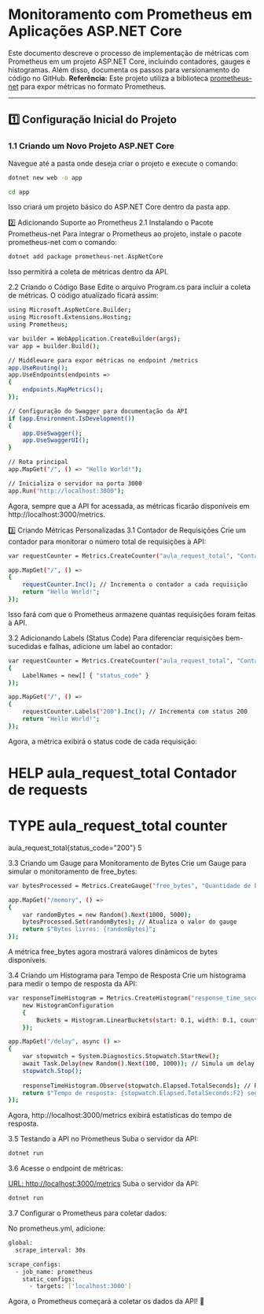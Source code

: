 # Monitoramento com Prometheus em Aplicações ASP.NET Core

Este documento descreve o processo de implementação de métricas com Prometheus em um projeto ASP.NET Core, incluindo contadores, gauges e histogramas. Além disso, documenta os passos para versionamento do código no GitHub.
**Referência:** Este projeto utiliza a biblioteca [prometheus-net](https://github.com/prometheus-net/prometheus-net) para expor métricas no formato Prometheus.

---

## 1️⃣ Configuração Inicial do Projeto

### 1.1 Criando um Novo Projeto ASP.NET Core

Navegue até a pasta onde deseja criar o projeto e execute o comando:

```bash
dotnet new web -o app
```
```bash
cd app
```
Isso criará um projeto básico do ASP.NET Core dentro da pasta app.

2️⃣ Adicionando Suporte ao Prometheus
2.1 Instalando o Pacote Prometheus-net
Para integrar o Prometheus ao projeto, instale o pacote prometheus-net com o comando:

```bash
dotnet add package prometheus-net.AspNetCore
```

Isso permitirá a coleta de métricas dentro da API.

2.2 Criando o Código Base
Edite o arquivo Program.cs para incluir a coleta de métricas. O código atualizado ficará assim:
```bash
using Microsoft.AspNetCore.Builder;
using Microsoft.Extensions.Hosting;
using Prometheus;

var builder = WebApplication.CreateBuilder(args);
var app = builder.Build();

// Middleware para expor métricas no endpoint /metrics
app.UseRouting();
app.UseEndpoints(endpoints =>
{
    endpoints.MapMetrics(); 
});

// Configuração do Swagger para documentação da API
if (app.Environment.IsDevelopment())
{
    app.UseSwagger();
    app.UseSwaggerUI();
}

// Rota principal
app.MapGet("/", () => "Hello World!");

// Inicializa o servidor na porta 3000
app.Run("http://localhost:3000");

```

Agora, sempre que a API for acessada, as métricas ficarão disponíveis em http://localhost:3000/metrics.

3️⃣ Criando Métricas Personalizadas
3.1 Contador de Requisições
Crie um contador para monitorar o número total de requisições à API:

```bash
var requestCounter = Metrics.CreateCounter("aula_request_total", "Contador de requests recebidos");

app.MapGet("/", () =>
{
    requestCounter.Inc(); // Incrementa o contador a cada requisição
    return "Hello World!";
});

```

Isso fará com que o Prometheus armazene quantas requisições foram feitas à API.

3.2 Adicionando Labels (Status Code)
Para diferenciar requisições bem-sucedidas e falhas, adicione um label ao contador:

```bash
var requestCounter = Metrics.CreateCounter("aula_request_total", "Contador de requests recebidos", new CounterConfiguration
{
    LabelNames = new[] { "status_code" }
});

app.MapGet("/", () =>
{
    requestCounter.Labels("200").Inc(); // Incrementa com status 200
    return "Hello World!";
});

```

Agora, a métrica exibirá o status code de cada requisição:


# HELP aula_request_total Contador de requests
# TYPE aula_request_total counter
aula_request_total{status_code="200"} 5



3.3 Criando um Gauge para Monitoramento de Bytes
Crie um Gauge para simular o monitoramento de free_bytes:

```bash
var bytesProcessed = Metrics.CreateGauge("free_bytes", "Quantidade de bytes livres no sistema");

app.MapGet("/memory", () =>
{
    var randomBytes = new Random().Next(1000, 5000);
    bytesProcessed.Set(randomBytes); // Atualiza o valor do gauge
    return $"Bytes livres: {randomBytes}";
});

```

A métrica free_bytes agora mostrará valores dinâmicos de bytes disponíveis.

3.4 Criando um Histograma para Tempo de Resposta
Crie um histograma para medir o tempo de resposta da API:
```bash
var responseTimeHistogram = Metrics.CreateHistogram("response_time_seconds", "Tempo de resposta da API em segundos",
    new HistogramConfiguration
    {
        Buckets = Histogram.LinearBuckets(start: 0.1, width: 0.1, count: 10) // Buckets de 100ms a 1s
    });

app.MapGet("/delay", async () =>
{
    var stopwatch = System.Diagnostics.Stopwatch.StartNew();
    await Task.Delay(new Random().Next(100, 1000)); // Simula um delay aleatório
    stopwatch.Stop();
    
    responseTimeHistogram.Observe(stopwatch.Elapsed.TotalSeconds); // Registra o tempo de resposta
    return $"Tempo de resposta: {stopwatch.Elapsed.TotalSeconds:F2} segundos";
});

```


Agora, http://localhost:3000/metrics exibirá estatísticas do tempo de resposta.



3.5 Testando a API no Prometheus
Suba o servidor da API:
```bash
dotnet run

```

3.6 Acesse o endpoint de métricas:

[URL: http://localhost:3000/metrics](http://localhost:3000/metrics)
Suba o servidor da API:
```bash
dotnet run

```



3.7 Configurar o Prometheus para coletar dados:


No prometheus.yml, adicione:
```bash
global:
  scrape_interval: 30s

scrape_configs:
  - job_name: prometheus
    static_configs:
      - targets: ['localhost:3000']


```

Agora, o Prometheus começará a coletar os dados da API! 🚀





